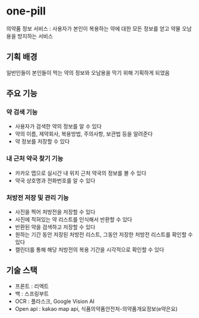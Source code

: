 # one-pill
의약품 정보 서비스
: 사용자가 본인이 복용하는 약에 대한 모든 정보를 얻고 약물 오남용을 방지하는 서비스

## 기획 배경
일반인들이 본인들이 먹는 약의 정보와 오남용을 막기 위해 기획하게 되었음

## 주요 기능
### 약 검색 기능
- 사용자가 검색한 약의 정보를 알 수 있다
- 약의 이름, 제약회사, 복용방법, 주의사항, 보관법 등을 알려준다
- 약 정보를 저장할 수 있다

### 내 근처 약국 찾기 기능
- 카카오 맵으로 실시간 내 위치 근처 약국의 정보를 볼 수 있다
- 약국 상호명과 전화번호를 알 수 있다

### 처방전 저장 및 관리 기능
- 사진을 찍어 처방전을 저장할 수 있다
- 사진에 적혀있는 약 리스트를 인식해서 반환할 수 있다
- 반환된 약을 검색하고 저장할 수 있다
- 원하는 기간 동안 저장된 처방전 리스트, 그동안 저장한 처방전 리스트를 확인할 수 있다
- 캘린더를 통해 해당 처방전의 복용 기간을 시각적으로 확인할 수 있다

## 기술 스택
- 프론트 : 리엑트
- 백 : 스프링부트
- OCR : 플라스크, Google Vision AI
- Open api : kakao map api, 식품의약품안전처-의약품개요정보(e약은요)


